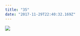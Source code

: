 ```yaml
---
title: "35"
date: "2017-11-29T22:40:32.169Z"
---
```



![](./600px-Great_Fire_London.jpg)

##

##

<!-- 15 Final image -->